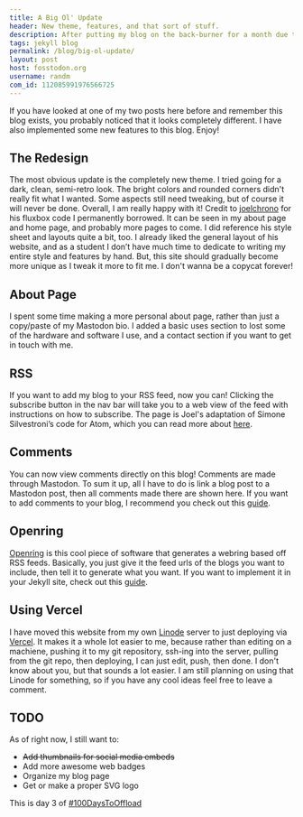 ```yaml
---
title: A Big Ol' Update
header: New theme, features, and that sort of stuff.
description: After putting my blog on the back-burner for a month due to IRL reaons, I have returned with an itch to get back to work on it! 
tags: jekyll blog
permalink: /blog/big-ol-update/
layout: post
host: fosstodon.org
username: randm
com_id: 112085991976566725
---
```

If you have looked at one of my two posts here before and remember this blog exists, you probably noticed that it looks completely different. I have also implemented some new features to this blog. Enjoy!

## The Redesign
The most obvious update is the completely new theme. I tried going for a dark, clean, semi-retro look. The bright colors and rounded corners didn't really fit what I wanted. Some aspects still need tweaking, but of course it will never be done. Overall, I am really happy with it! Credit to [joelchrono](https://fosstodon.org/@joel) for his fluxbox code I permanently borrowed. It can be seen in my about page and home page, and probably more pages to come. I did reference his style sheet and layouts quite a bit, too. I already liked the general layout of his website, and as a student I don’t have much time to dedicate to writing my entire style and features by hand. But, this site should gradually become more unique as I tweak it more to fit me. I don't wanna be a copycat forever!

## About Page
I spent some time making a more personal about page, rather than just a copy/paste of my Mastodon bio. I added a basic uses section to lost some of the hardware and software I use, and a contact section if you want to get in touch with me.

## RSS
If you want to add my blog to your RSS feed, now you can! Clicking the subscribe button in the nav bar will take you to a web view of the feed with instructions on how to subscribe. The page is Joel's adaptation of Simone Silvestroni’s code for Atom, which you can read more about [here](https://joelchrono.xyz/blog/improving-my-rss-feed/).

## Comments
You can now view comments directly on this blog! Comments are made through Mastodon. To sum it up, all I have to do is link a blog post to a Mastodon post, then all comments made there are shown here. If you want to add comments to your blog, I recommend you check out this [guide](https://joelchrono.xyz/blog/how-to-add-mastodon-comments-to-jekyll-blog/).

## Openring
[Openring](https://sr.ht/~sircmpwn/openring/) is this cool piece of software that generates a webring based off RSS feeds. Basically, you just give it the feed urls of the blogs you want to include, then tell it to generate what you want. If you want to implement it in your Jekyll site, check out this [guide](https://btxx.org/posts/openring/).

## Using Vercel
I have moved this website from my own [Linode](https://linode.com) server to just deploying via [Vercel](https://vercel.com). It makes it a whole lot easier to me, because rather than editing on a machiene, pushing it to my git repository, ssh-ing into the server, pulling from the git repo, then deploying, I can just edit, push, then done. I don't know about you, but that sounds a lot easier. I am still planning on using that Linode for something, so if you have any cool ideas feel free to leave a comment.

## TODO
As of right now, I still want to:
* ~~Add thumbnails for social media embeds~~
* Add more awesome web badges
* Organize my blog page
* Get or make a proper SVG logo

This is day 3 of [#100DaysToOffload](https://100daystooffload.com/)